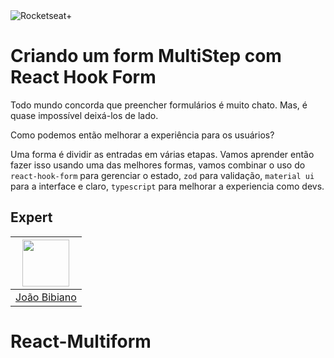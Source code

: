 <img src="https://drive.google.com/uc?id=1XPWLjUo2-j8iGw07ALcxu7oqJ3nkl2Ho" alt="Rocketseat+"/>

# Criando um form MultiStep com React Hook Form

Todo mundo concorda que preencher formulários é muito chato. Mas, é quase impossível deixá-los de lado.

Como podemos então melhorar a experiência para os usuários?

Uma forma é dividir as entradas em várias etapas. Vamos aprender então fazer isso usando uma das melhores formas, vamos combinar o uso do `react-hook-form` para gerenciar o estado, `zod` para validação, `material ui` para a interface e claro, `typescript` para melhorar a experiencia como devs.

## Expert

| [<img src="https://avatars.githubusercontent.com/u/29175815?s=400&u=0fee7695511e1dfabdf5eaacd405853d4e69745c&v=4" width="75px;"/>](https://github.com/joaovbibiano) |
| :-----------------------------------------------------------------------------------------------------------------------------------------------------------------: |
|                                                           [João Bibiano](https://github.com/joaovbibiano)                                                           |
# React-Multiform
